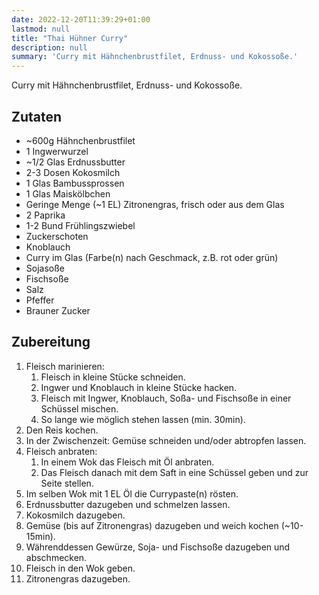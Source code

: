 ```yaml
---
date: 2022-12-20T11:39:29+01:00
lastmod: null
title: "Thai Hühner Curry"
description: null
summary: 'Curry mit Hähnchenbrustfilet, Erdnuss- und Kokossoße.'
---
```


Curry mit Hähnchenbrustfilet, Erdnuss- und Kokossoße.

## Zutaten

- ~600g Hähnchenbrustfilet
- 1 Ingwerwurzel
- ~1/2 Glas Erdnussbutter
- 2-3 Dosen Kokosmilch
- 1 Glas Bambussprossen
- 1 Glas Maiskölbchen
- Geringe Menge (~1 EL) Zitronengras, frisch oder aus dem Glas
- 2 Paprika
- 1-2 Bund Frühlingszwiebel
- Zuckerschoten
- Knoblauch
- Curry im Glas (Farbe(n) nach Geschmack, z.B. rot oder grün)
- Sojasoße
- Fischsoße
- Salz
- Pfeffer
- Brauner Zucker


## Zubereitung

1. Fleisch marinieren:
   1. Fleisch in kleine Stücke schneiden.
   2. Ingwer und Knoblauch in kleine Stücke hacken.
   3. Fleisch mit Ingwer, Knoblauch, Soßa- und Fischsoße in einer Schüssel mischen.
   4. So lange wie möglich stehen lassen (min. 30min).
2. Den Reis kochen.
3. In der Zwischenzeit: Gemüse schneiden und/oder abtropfen lassen.
4. Fleisch anbraten:
   1. In einem Wok das Fleisch mit Öl anbraten.
   2. Das Fleisch danach mit dem Saft in eine Schüssel geben und zur Seite stellen.
5. Im selben Wok mit 1 EL Öl die Currypaste(n) rösten.
6. Erdnussbutter dazugeben und schmelzen lassen.
7. Kokosmilch dazugeben.
8. Gemüse (bis auf Zitronengras) dazugeben und weich kochen (~10-15min).
9. Währenddessen Gewürze, Soja- und Fischsoße dazugeben und abschmecken.
10. Fleisch in den Wok geben.
11. Zitronengras dazugeben.
